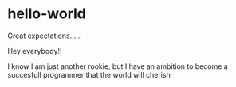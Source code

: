 # hello-world
Great expectations......

Hey everybody!!


I know I am just another rookie, but I have an ambition to become a succesfull
programmer that the world will cherish
